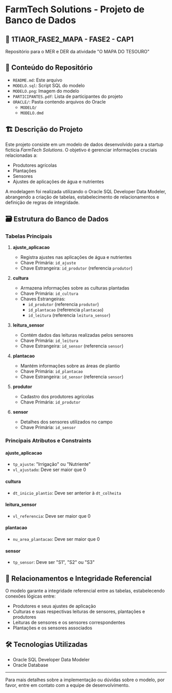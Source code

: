 # FarmTech Solutions - Projeto de Banco de Dados

## 🌾 1TIAOR_FASE2_MAPA - FASE2 - CAP1

Repositório para o MER e DER da atividade "O MAPA DO TESOURO"

## 📁 Conteúdo do Repositório

- `README.md`: Este arquivo
- `MODELO.sql`: Script SQL do modelo
- `MODELO.png`: Imagem do modelo
- `PARTICIPANTES.pdf`: Lista de participantes do projeto
- `ORACLE/`: Pasta contendo arquivos do Oracle
  - `MODELO/`
  - `MODELO.dmd`

## 🏗️ Descrição do Projeto

Este projeto consiste em um modelo de dados desenvolvido para a startup fictícia *FarmTech Solutions*. O objetivo é gerenciar informações cruciais relacionadas a:

- Produtores agrícolas
- Plantações
- Sensores
- Ajustes de aplicações de água e nutrientes

A modelagem foi realizada utilizando o Oracle SQL Developer Data Modeler, abrangendo a criação de tabelas, estabelecimento de relacionamentos e definição de regras de integridade.

## 🗃️ Estrutura do Banco de Dados

### Tabelas Principais

1. **ajuste_aplicacao**
   - Registra ajustes nas aplicações de água e nutrientes
   - Chave Primária: `id_ajuste`
   - Chave Estrangeira: `id_produtor` (referencia `produtor`)

2. **cultura**
   - Armazena informações sobre as culturas plantadas
   - Chave Primária: `id_cultura`
   - Chaves Estrangeiras: 
     - `id_produtor` (referencia `produtor`)
     - `id_plantacao` (referencia `plantacao`)
     - `id_leitura` (referencia `leitura_sensor`)

3. **leitura_sensor**
   - Contém dados das leituras realizadas pelos sensores
   - Chave Primária: `id_leitura`
   - Chave Estrangeira: `id_sensor` (referencia `sensor`)

4. **plantacao**
   - Mantém informações sobre as áreas de plantio
   - Chave Primária: `id_plantacao`
   - Chave Estrangeira: `id_sensor` (referencia `sensor`)

5. **produtor**
   - Cadastro dos produtores agrícolas
   - Chave Primária: `id_produtor`

6. **sensor**
   - Detalhes dos sensores utilizados no campo
   - Chave Primária: `id_sensor`

### Principais Atributos e Constraints

#### ajuste_aplicacao
- `tp_ajuste`: "Irrigação" ou "Nutriente"
- `vl_ajustado`: Deve ser maior que 0

#### cultura
- `dt_inicio_plantio`: Deve ser anterior à `dt_colheita`

#### leitura_sensor
- `vl_referencia`: Deve ser maior que 0

#### plantacao
- `nu_area_plantacao`: Deve ser maior que 0

#### sensor
- `tp_sensor`: Deve ser "S1", "S2" ou "S3"

## 🔗 Relacionamentos e Integridade Referencial

O modelo garante a integridade referencial entre as tabelas, estabelecendo conexões lógicas entre:

- Produtores e seus ajustes de aplicação
- Culturas e suas respectivas leituras de sensores, plantações e produtores
- Leituras de sensores e os sensores correspondentes
- Plantações e os sensores associados

## 🛠️ Tecnologias Utilizadas

- Oracle SQL Developer Data Modeler
- Oracle Database

---

Para mais detalhes sobre a implementação ou dúvidas sobre o modelo, por favor, entre em contato com a equipe de desenvolvimento.
